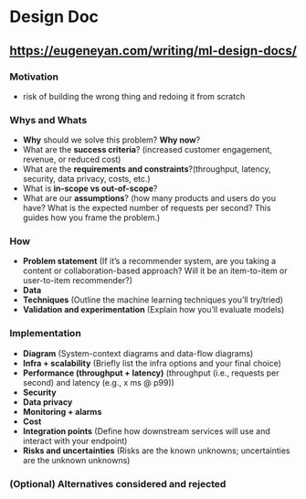 # Design Doc

## https://eugeneyan.com/writing/ml-design-docs/
### Motivation
- risk of building the wrong thing and redoing it from scratch

### Whys and Whats
- **Why** should we solve this problem? **Why now**? 
- What are the **success criteria**? (increased customer engagement, revenue, or reduced cost)
- What are the **requirements and constraints**?(throughput, latency, security, data privacy, costs, etc.)
- What is **in-scope vs out-of-scope**?
- What are our **assumptions**? (how many products and users do you have? What is the expected number of requests per second? This guides how you frame the problem.)

### How
- **Problem statement** (If it’s a recommender system, are you taking a content or collaboration-based approach? Will it be an item-to-item or user-to-item recommender?)
- **Data**
- **Techniques** (Outline the machine learning techniques you’ll try/tried)
- **Validation and experimentation** (Explain how you’ll evaluate models)

### Implementation
- **Diagram** (System-context diagrams and data-flow diagrams)
- **Infra + scalability** (Briefly list the infra options and your final choice)
- **Performance (throughput + latency)** (throughput (i.e., requests per second) and latency (e.g., x ms @ p99))
- **Security**
- **Data privacy**
- **Monitoring + alarms**
- **Cost**
- **Integration points** (Define how downstream services will use and interact with your endpoint)
- **Risks and uncertainties** (Risks are the known unknowns; uncertainties are the unknown unknowns)

### (Optional) Alternatives considered and rejected